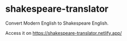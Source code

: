 # shakespeare-translator

Convert Modern English to Shakespeare English.

Access it on https://shakespeare-translator.netlify.app/
